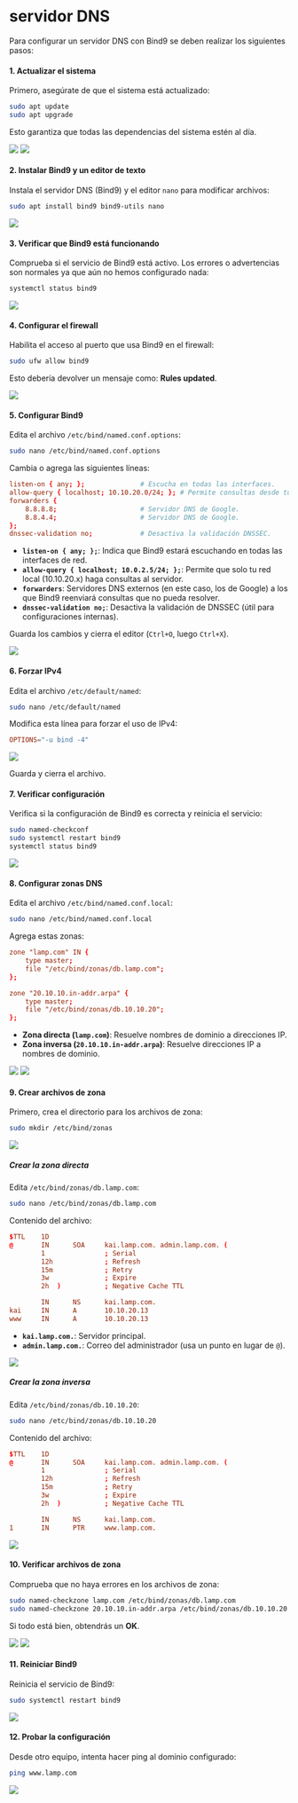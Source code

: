 #  servidor DNS

Para configurar un servidor DNS con Bind9 se deben realizar los siguientes pasos:

#### **1. Actualizar el sistema**
Primero, asegúrate de que el sistema está actualizado:
```bash
sudo apt update
sudo apt upgrade
```

Esto garantiza que todas las dependencias del sistema estén al día.

<img src="img/11.png">
<img src="img/2.png">


#### **2. Instalar Bind9 y un editor de texto**
Instala el servidor DNS (Bind9) y el editor `nano` para modificar archivos:
```bash
sudo apt install bind9 bind9-utils nano
```
<img src="img/3.png">

#### **3. Verificar que Bind9 está funcionando**
Comprueba si el servicio de Bind9 está activo. Los errores o advertencias son normales ya que aún no hemos configurado nada:
```bash
systemctl status bind9
```
<img src="img/4.png">


#### **4. Configurar el firewall**
Habilita el acceso al puerto que usa Bind9 en el firewall:
```bash
sudo ufw allow bind9
```
Esto debería devolver un mensaje como: **Rules updated**.

<img src="img/5.png">

#### **5. Configurar Bind9**
Edita el archivo `/etc/bind/named.conf.options`:
```bash
sudo nano /etc/bind/named.conf.options
```

Cambia o agrega las siguientes líneas:
```conf
listen-on { any; };              # Escucha en todas las interfaces.
allow-query { localhost; 10.10.20.0/24; }; # Permite consultas desde tu red interna.
forwarders {
    8.8.8.8;                     # Servidor DNS de Google.
    8.8.4.4;                     # Servidor DNS de Google.
};
dnssec-validation no;            # Desactiva la validación DNSSEC.
```

- **`listen-on { any; };`**: Indica que Bind9 estará escuchando en todas las interfaces de red.
- **`allow-query { localhost; 10.0.2.5/24; };`**: Permite que solo tu red local (10.10.20.x) haga consultas al servidor.
- **`forwarders`**: Servidores DNS externos (en este caso, los de Google) a los que Bind9 reenviará consultas que no pueda resolver.
- **`dnssec-validation no;`**: Desactiva la validación de DNSSEC (útil para configuraciones internas).

Guarda los cambios y cierra el editor (`Ctrl+O`, luego `Ctrl+X`).

<img src="img/7.png">


#### **6. Forzar IPv4**
Edita el archivo `/etc/default/named`:
```bash
sudo nano /etc/default/named
```

Modifica esta línea para forzar el uso de IPv4:
```conf
OPTIONS="-u bind -4"
```
<img src="img/8.png">

Guarda y cierra el archivo.


#### **7. Verificar configuración**
Verifica si la configuración de Bind9 es correcta y reinicia el servicio:
```bash
sudo named-checkconf
sudo systemctl restart bind9
systemctl status bind9
```

<img src="img/12.png">

#### **8. Configurar zonas DNS**
Edita el archivo `/etc/bind/named.conf.local`:
```bash
sudo nano /etc/bind/named.conf.local
```


Agrega estas zonas:
```conf
zone "lamp.com" IN {
    type master;
    file "/etc/bind/zonas/db.lamp.com";
};

zone "20.10.10.in-addr.arpa" {
    type master;
    file "/etc/bind/zonas/db.10.10.20";
};

```

- **Zona directa (`lamp.com`)**: Resuelve nombres de dominio a direcciones IP.
- **Zona inversa (`20.10.10.in-addr.arpa`)**: Resuelve direcciones IP a nombres de dominio.

<img src="img/15.png">

<img src="img/13.png">

#### **9. Crear archivos de zona**
Primero, crea el directorio para los archivos de zona:
```bash
sudo mkdir /etc/bind/zonas
```

<img src="img/17.png">

##### Crear la zona directa
Edita `/etc/bind/zonas/db.lamp.com`:
```bash
sudo nano /etc/bind/zonas/db.lamp.com
```

Contenido del archivo:
```conf
$TTL    1D
@       IN      SOA     kai.lamp.com. admin.lamp.com. (
        1               ; Serial
        12h             ; Refresh
        15m             ; Retry
        3w              ; Expire
        2h  )           ; Negative Cache TTL

        IN      NS      kai.lamp.com.
kai     IN      A       10.10.20.13
www     IN      A       10.10.20.13
```

- **`kai.lamp.com.`**: Servidor principal.
- **`admin.lamp.com.`**: Correo del administrador (usa un punto en lugar de `@`).

<img src="img/18.png">

##### Crear la zona inversa
Edita `/etc/bind/zonas/db.10.10.20`:
```bash
sudo nano /etc/bind/zonas/db.10.10.20
```

Contenido del archivo:
```conf
$TTL    1D
@       IN      SOA     kai.lamp.com. admin.lamp.com. (
        1               ; Serial
        12h             ; Refresh
        15m             ; Retry
        3w              ; Expire
        2h  )           ; Negative Cache TTL

        IN      NS      kai.lamp.com.
1       IN      PTR     www.lamp.com.
```


<img src="img/19.png">


#### **10. Verificar archivos de zona**
Comprueba que no haya errores en los archivos de zona:
```bash
sudo named-checkzone lamp.com /etc/bind/zonas/db.lamp.com
sudo named-checkzone 20.10.10.in-addr.arpa /etc/bind/zonas/db.10.10.20
```

Si todo está bien, obtendrás un **OK**.

<img src="img/20.png">

<img src="img/21.png">


#### **11. Reiniciar Bind9**
Reinicia el servicio de Bind9:
```bash
sudo systemctl restart bind9
```
<img src="img/22.png">


#### **12. Probar la configuración**
Desde otro equipo, intenta hacer ping al dominio configurado:
```bash
ping www.lamp.com
```
<img src="img/23.png">

